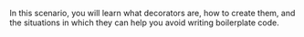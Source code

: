 In this scenario, you will learn what decorators are, how to create them, and
the situations in which they can help you avoid writing boilerplate code.
